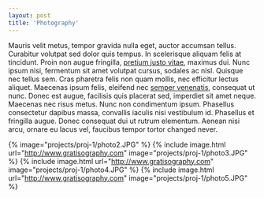 ```yaml
---
layout: post
title: 'Photography'
---
```

Mauris velit metus, tempor gravida nulla eget, auctor accumsan tellus. Curabitur volutpat sed dolor quis tempus. In scelerisque aliquam felis at tincidunt. Proin non augue fringilla, [pretium justo vitae](#), maximus dui. Nunc ipsum nisi, fermentum sit amet volutpat cursus, sodales ac nisl. Quisque nec tellus sem. Cras pharetra felis non quam mollis, nec efficitur lectus aliquet. Maecenas ipsum felis, eleifend nec [semper venenatis](#), consequat ut nunc. Donec est augue, facilisis quis placerat sed, imperdiet sit amet neque. Maecenas nec risus metus. Nunc non condimentum ipsum. Phasellus consectetur dapibus massa, convallis iaculis nisi vestibulum id. Phasellus et fringilla augue. Donec consequat dui ut rutrum elementum. Aenean nisi arcu, ornare eu lacus vel, faucibus tempor tortor changed never.

{% image="projects/proj-1/photo2.JPG" %}
{% include image.html url="http://www.gratisography.com" image="projects/proj-1/photo3.JPG" %}
{% include image.html url="http://www.gratisography.com" image="projects/proj-1/photo4.JPG" %}
{% include image.html url="http://www.gratisography.com" image="projects/proj-1/photo5.JPG" %}
